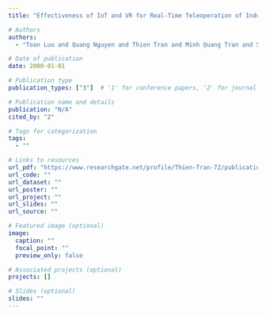 ```yaml
---
title: "Effectiveness of IoT and VR for Real-Time Teleoperation of Industrial Robots"

# Authors
authors:
  - "Toan Luu and Quang Nguyen and Thien Tran and Minh Quang Tran and Songlin Ding and Jonathan Kua and Thuong Hoang"

# Date of publication
date: 2000-01-01

# Publication type
publication_types: ["3"]  # '1' for conference papers, '2' for journal articles, '3' for preprints

# Publication name and details
publication: "N/A"
cited_by: "2"

# Tags for categorization
tags:
  - ""

# Links to resources
url_pdf: "https://www.researchgate.net/profile/Thien-Tran-72/publication/378477052_Effectiveness_of_IoT_and_VR_for_Real_Time_Teleoperation_of_Industrial_Robots_Preprint_v1pdf/data/65dbabfec3b52a1170f724e6/Effectiveness-of-IoT-and-VR-for-Real-Time-Teleoperation-of-Industrial-Robots-Preprint-v1.pdf"  # Link to the resource
url_code: ""
url_dataset: ""
url_poster: ""
url_project: ""
url_slides: ""
url_source: ""

# Featured image (optional)
image:
  caption: ""
  focal_point: ""
  preview_only: false

# Associated projects (optional)
projects: []

# Slides (optional)
slides: ""
---
```

